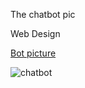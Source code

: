 The chatbot pic

Web Design

[Bot picture](https://rhino.business/work-samples/botpic/chatbot.php)

![chatbot](https://github.com/user-attachments/assets/89a4a3be-269f-4a01-9d7a-17c306a4c213)
